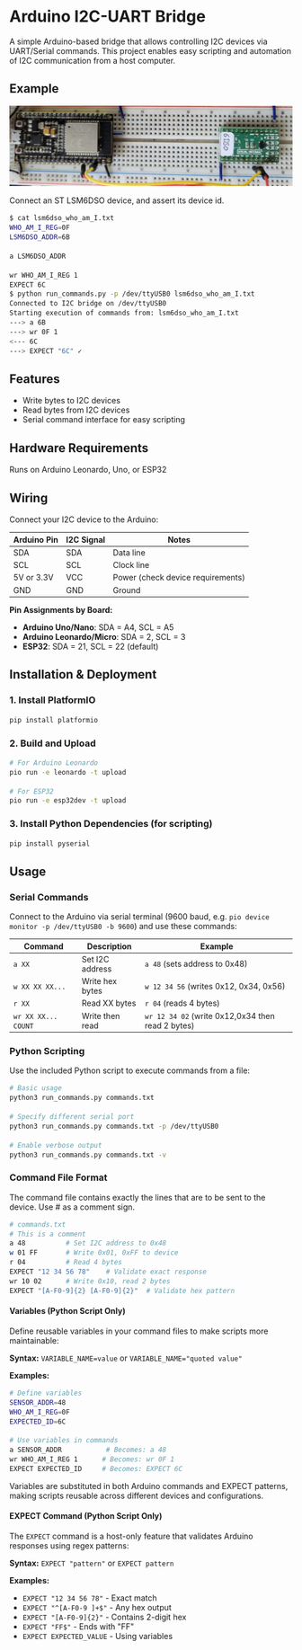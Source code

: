# Arduino I2C-UART Bridge

A simple Arduino-based bridge that allows controlling I2C devices via UART/Serial commands. This project enables easy scripting and automation of I2C communication from a host computer.

## Example
![](example.jpg)

Connect an ST LSM6DSO device, and assert its device id.

``` bash
$ cat lsm6dso_who_am_I.txt
WHO_AM_I_REG=0F
LSM6DSO_ADDR=6B

a LSM6DSO_ADDR

wr WHO_AM_I_REG 1
EXPECT 6C
$ python run_commands.py -p /dev/ttyUSB0 lsm6dso_who_am_I.txt
Connected to I2C bridge on /dev/ttyUSB0
Starting execution of commands from: lsm6dso_who_am_I.txt
---> a 6B
---> wr 0F 1
<--- 6C
---> EXPECT "6C" ✓
```

## Features

- Write bytes to I2C devices
- Read bytes from I2C devices  
- Serial command interface for easy scripting

## Hardware Requirements

Runs on Arduino Leonardo, Uno, or ESP32

## Wiring

Connect your I2C device to the Arduino:

| Arduino Pin | I2C Signal | Notes |
|-------------|------------|-------|
| SDA | SDA | Data line |
| SCL | SCL | Clock line |
| 5V or 3.3V | VCC | Power (check device requirements) |
| GND | GND | Ground |

**Pin Assignments by Board:**
- **Arduino Uno/Nano**: SDA = A4, SCL = A5
- **Arduino Leonardo/Micro**: SDA = 2, SCL = 3  
- **ESP32**: SDA = 21, SCL = 22 (default)

## Installation & Deployment

### 1. Install PlatformIO
```bash
pip install platformio
```

### 2. Build and Upload
```bash
# For Arduino Leonardo
pio run -e leonardo -t upload

# For ESP32
pio run -e esp32dev -t upload
```

### 3. Install Python Dependencies (for scripting)
```bash
pip install pyserial
```

## Usage

### Serial Commands

Connect to the Arduino via serial terminal (9600 baud, e.g. `pio device monitor -p /dev/ttyUSB0 -b 9600`) and use these commands:

| Command | Description | Example |
|---------|-------------|---------|
| `a XX` | Set I2C address | `a 48` (sets address to 0x48) |
| `w XX XX XX...` | Write hex bytes | `w 12 34 56` (writes 0x12, 0x34, 0x56) |
| `r XX` | Read XX bytes | `r 04` (reads 4 bytes) |
| `wr XX XX... COUNT` | Write then read | `wr 12 34 02` (write 0x12,0x34 then read 2 bytes) |

### Python Scripting

Use the included Python script to execute commands from a file:

```bash
# Basic usage
python3 run_commands.py commands.txt

# Specify different serial port
python3 run_commands.py commands.txt -p /dev/ttyUSB0

# Enable verbose output
python3 run_commands.py commands.txt -v
```

### Command File Format
The command file contains exactly the lines that are to be sent to the device. Use # as a comment sign.

```bash
# commands.txt
# This is a comment
a 48          # Set I2C address to 0x48
w 01 FF       # Write 0x01, 0xFF to device  
r 04          # Read 4 bytes
EXPECT "12 34 56 78"    # Validate exact response
wr 10 02      # Write 0x10, read 2 bytes
EXPECT "[A-F0-9]{2} [A-F0-9]{2}"  # Validate hex pattern
```

#### Variables (Python Script Only)

Define reusable variables in your command files to make scripts more maintainable:

**Syntax:** `VARIABLE_NAME=value` or `VARIABLE_NAME="quoted value"`

**Examples:**
```bash
# Define variables
SENSOR_ADDR=48
WHO_AM_I_REG=0F
EXPECTED_ID=6C

# Use variables in commands
a SENSOR_ADDR           # Becomes: a 48
wr WHO_AM_I_REG 1      # Becomes: wr 0F 1
EXPECT EXPECTED_ID     # Becomes: EXPECT 6C
```

Variables are substituted in both Arduino commands and EXPECT patterns, making scripts reusable across different devices and configurations.

#### EXPECT Command (Python Script Only)

The `EXPECT` command is a host-only feature that validates Arduino responses using regex patterns:

**Syntax:** `EXPECT "pattern"` or `EXPECT pattern`

**Examples:**
- `EXPECT "12 34 56 78"` - Exact match
- `EXPECT "^[A-F0-9 ]+$"` - Any hex output
- `EXPECT "[A-F0-9]{2}"` - Contains 2-digit hex
- `EXPECT "FF$"` - Ends with "FF"
- `EXPECT EXPECTED_VALUE` - Using variables



